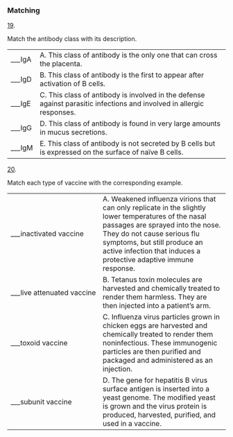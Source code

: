 ### Matching

[19](https://openstax.org/books/microbiology/pages/chapter-18#fs-id1167662441061-solution). 

Match the antibody class with its description.

|  |  |
| --- | --- |
| \_\_\_IgA | A. This class of antibody is the only one that can cross the placenta. |
| \_\_\_IgD | B. This class of antibody is the first to appear after activation of B cells. |
| \_\_\_IgE | C. This class of antibody is involved in the defense against parasitic infections and involved in allergic responses. |
| \_\_\_IgG | D. This class of antibody is found in very large amounts in mucus secretions. |
| \_\_\_IgM | E. This class of antibody is not secreted by B cells but is expressed on the surface of naïve B cells. |

[20](https://openstax.org/books/microbiology/pages/chapter-18#fs-id1167660275706-solution). 

Match each type of vaccine with the corresponding example.

|  |  |
| --- | --- |
| \_\_\_inactivated vaccine | A. Weakened influenza virions that can only replicate in the slightly lower temperatures of the nasal passages are sprayed into the nose. They do not cause serious flu symptoms, but still produce an active infection that induces a protective adaptive immune response. |
| \_\_\_live attenuated vaccine | B. Tetanus toxin molecules are harvested and chemically treated to render them harmless. They are then injected into a patient’s arm. |
| \_\_\_toxoid vaccine | C. Influenza virus particles grown in chicken eggs are harvested and chemically treated to render them noninfectious. These immunogenic particles are then purified and packaged and administered as an injection. |
| \_\_\_subunit vaccine | D. The gene for hepatitis B virus surface antigen is inserted into a yeast genome. The modified yeast is grown and the virus protein is produced, harvested, purified, and used in a vaccine. |